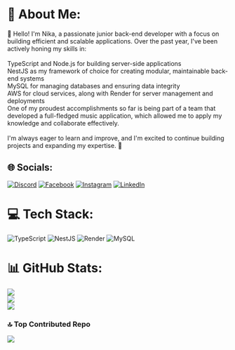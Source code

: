 # 💫 About Me:
👋 Hello! I'm Nika, a passionate junior back-end developer with a focus on building efficient and scalable applications. Over the past year, I've been actively honing my skills in:<br><br>TypeScript and Node.js for building server-side applications<br>NestJS as my framework of choice for creating modular, maintainable back-end systems<br>MySQL for managing databases and ensuring data integrity<br>AWS for cloud services, along with Render for server management and deployments<br>One of my proudest accomplishments so far is being part of a team that developed a full-fledged music application, which allowed me to apply my knowledge and collaborate effectively.<br><br>I'm always eager to learn and improve, and I'm excited to continue building projects and expanding my expertise. 🚀


## 🌐 Socials:
[![Discord](https://img.shields.io/badge/Discord-%237289DA.svg?logo=discord&logoColor=white)](https://discord.gg/852941063915438111) [![Facebook](https://img.shields.io/badge/Facebook-%231877F2.svg?logo=Facebook&logoColor=white)](https://facebook.com/https://www.facebook.com/nika.chinchaladze2) [![Instagram](https://img.shields.io/badge/Instagram-%23E4405F.svg?logo=Instagram&logoColor=white)](https://instagram.com/https://www.instagram.com/nika.chinchaladze5/) [![LinkedIn](https://img.shields.io/badge/LinkedIn-%230077B5.svg?logo=linkedin&logoColor=white)](https://linkedin.com/in/https://www.linkedin.com/in/nika-chinchaladze-5180352ba/) 

# 💻 Tech Stack:
![TypeScript](https://img.shields.io/badge/typescript-%23007ACC.svg?style=for-the-badge&logo=typescript&logoColor=white) ![NestJS](https://img.shields.io/badge/nestjs-%23E0234E.svg?style=for-the-badge&logo=nestjs&logoColor=white) ![Render](https://img.shields.io/badge/Render-%46E3B7.svg?style=for-the-badge&logo=render&logoColor=white) ![MySQL](https://img.shields.io/badge/mysql-4479A1.svg?style=for-the-badge&logo=mysql&logoColor=white)
# 📊 GitHub Stats:
![](https://github-readme-stats.vercel.app/api?username=Nika-HISK&theme=blue_navy&hide_border=true&include_all_commits=false&count_private=false)<br/>
![](https://github-readme-streak-stats.herokuapp.com/?user=Nika-HISK&theme=blue_navy&hide_border=true)<br/>
![](https://github-readme-stats.vercel.app/api/top-langs/?username=Nika-HISK&theme=blue_navy&hide_border=true&include_all_commits=false&count_private=false&layout=compact)

### 🔝 Top Contributed Repo
![](https://github-contributor-stats.vercel.app/api?username=Nika-HISK&limit=5&theme=blue_navy&combine_all_yearly_contributions=true)

<!-- Proudly created with GPRM ( https://gprm.itsvg.in ) -->
